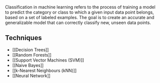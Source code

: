 Classification in machine learning refers to the process of training a model to predict the category or class to which a given input data point belongs, based on a set of labeled examples. The goal is to create an accurate and generalizable model that can correctly classify new, unseen data points. 
## Techniques
- [[Decision Trees]]
- [[Random Forests]]
- [[Support Vector Machines (SVM)]]
- [[Naive Bayes]]
- [[k-Nearest Neighbours (kNN)]]
- [[Neural Network]]